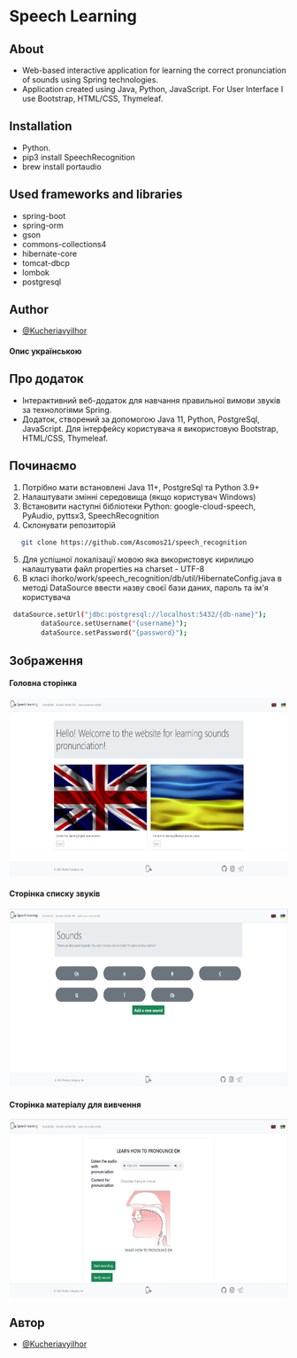 # Speech Learning

## About

- Web-based interactive application for learning the correct pronunciation of sounds using Spring technologies.
- Application created using Java, Python, JavaScript. For User Interface I use Bootstrap, HTML/CSS, Thymeleaf.

## Installation 
- Python.
- pip3 install SpeechRecognition
- brew install portaudio
## Used frameworks and libraries

- spring-boot
- spring-orm
- gson
- commons-collections4
- hibernate-core
- tomcat-dbcp
- lombok
- postgresql

## Author

- [@KucheriavyiIhor](https://github.com/Ascomos21)

#### Опис українською

## Про додаток

- Інтерактивний веб-додаток для навчання правильної вимови звуків за технологіями Spring.
- Додаток, створений за допомогою Java 11, Python, PostgreSql, JavaScript. Для інтерфейсу користувача я використовую
  Bootstrap, HTML/CSS, Thymeleaf.

## Починаємо

1. Потрібно мати встановлені Java 11+, PostgreSql та Python 3.9+
2. Налаштувати змінні середовища (якщо користувач Windows)
3. Встановити наступні бібліотеки Python: google-cloud-speech, PyAudio, pyttsx3, SpeechRecognition
4. Склонувати репозиторій
```sh
   git clone https://github.com/Ascomos21/speech_recognition
   ```
5. Для успішної локалізації мовою яка використовує кирилицю налаштувати файл properties на charset - UTF-8
6. В класі ihorko/work/speech_recognition/db/util/HibernateConfig.java в методі DataSource ввести назву своєї бази
   даних, пароль та ім'я користувача

```sh
 dataSource.setUrl("jdbc:postgresql://localhost:5432/{db-name}");
        dataSource.setUsername("{username}");
        dataSource.setPassword("{password}");
```

## Зображення

#### Головна сторінка

<img src="git_files/BasePage.png" alt="base page" width="633" height="322">

#### Сторінка списку звуків

<img src="git_files/SoundsPage.png" alt="base page" width="633" height="322">

#### Сторінка матеріалу для вивчення

<img src="git_files/SoundsContentPage.png" alt="base page" width="633" height="322">

## Автор

- [@KucheriavyiIhor](https://github.com/Ascomos21)
